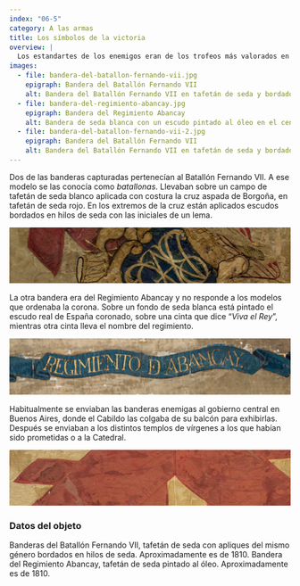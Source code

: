 ```yaml
---
index: "06-5"
category: A las armas
title: Los símbolos de la victoria
overview: |
  Los estandartes de los enemigos eran de los trofeos más valorados en la guerra. El Museo cuenta con dieciséis banderas que pertenecieron a los ejércitos realistas en la Guerra de Independencia. Varias de estas banderas fueron tomadas por Belgrano tras la capitulación del general Tristán en la Batalla de Salta, el 20 de febrero de 1813. 
images:
  - file: bandera-del-batallon-fernando-vii.jpg
    epigraph: Bandera del Batallón Fernando VII
    alt: Bandera del Batallón Fernando VII en tafetán de seda y bordados. En el centro se observa una cruz roja con aspas en los brazos de la misma. Cada vértice rematado con un escudo con letras bordadas. 
  - file: bandera-del-regimiento-abancay.jpg
    epigraph: Bandera del Regimiento Abancay
    alt: Bandera de seda blanca con un escudo pintado al óleo en el centro. Se trata del escudo real de España coronado. En la base sobre una cinta se lee la frase “Viva el Rey” y en un costado en otra cinta se lee “Regimiento Abancay”.
  - file: bandera-del-batallon-fernando-vii-2.jpg
    epigraph: Bandera del Batallón Fernando VII
    alt: Bandera del Batallón Fernando VII en tafetán de seda y bordados. En el centro se observa una cruz roja con aspas en los brazos de la misma. Cada vértice rematado con un escudo con letras bordadas. 
---
```


Dos de las banderas capturadas pertenecían al Batallón Fernando VII. A ese modelo se las conocía como *batallonas*. Llevaban sobre un campo de tafetán de seda blanco aplicada con costura la cruz aspada de Borgoña, en tafetán de seda rojo. En los extremos de la cruz están aplicados escudos bordados en hilos de seda con las iniciales de un lema.

![](./eje06-5-a.jpg)

La otra bandera era del Regimiento Abancay y no responde a los modelos que ordenaba la corona. Sobre un fondo de seda blanca está pintado el escudo real de España coronado, sobre una cinta que dice “*Viva el Rey*”, mientras otra cinta lleva el nombre del regimiento.

![](./eje06-5-b.jpg)

Habitualmente se enviaban las banderas enemigas al gobierno central en Buenos Aires, donde el Cabildo las colgaba de su balcón para exhibirlas. Después se enviaban a los distintos templos de vírgenes a los que habían sido prometidas o a la Catedral.

![](./eje06-5-c.jpg)

### Datos del objeto
Banderas del Batallón Fernando VII, tafetán de seda con apliques del mismo género bordados en hilos de seda. Aproximadamente es de 1810.
Bandera del Regimiento Abancay, tafetán de seda pintado al óleo. Aproximadamente es de 1810.
